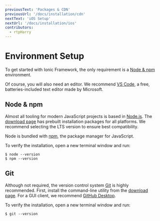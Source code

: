 ```yaml
---
previousText: 'Packages & CDN'
previousUrl: '/docs/installation/cdn'
nextText: 'iOS Setup'
nextUrl: '/docs/installation/ios'
contributors:
  - rtpHarry
---
```


# Environment Setup

To get started with Ionic Framework, the only requirement is a [Node & npm](#node-amp-npm) environment.

Of course, you will also need an editor. We recommend [VS Code](https://code.visualstudio.com/), a free, batteries-included text editor made by Microsoft.

## Node & npm

Almost all tooling for modern JavaScript projects is based in [Node.js](/docs/faq/glossary#node). The [download page](https://nodejs.org/en/download/) has prebuilt installation packages for all platforms. We recommend selecting the LTS version to ensure best compatibility.

Node is bundled with [npm](/docs/faq/glossary#npm), the package manager for JavaScript.

To verify the installation, open a new terminal window and run:

```shell
$ node --version
$ npm --version
```

## Git

Although not required, the version control system [Git](/docs/faq/glossary#git) is highly recommended. First, install the command-line utility from the [download page](https://git-scm.com/downloads). For a GUI client, we recommend [GitHub Desktop](https://desktop.github.com/).

To verify the installation, open a new terminal window and run:

```shell
$ git --version
```
